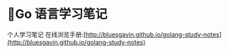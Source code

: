 # 📝Go 语言学习笔记
个人学习笔记
在线浏览手册:[http://bluesgavin.github.io/golang-study-notes](http://bluesgavin.github.io/golang-study-notes)